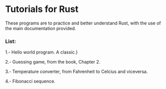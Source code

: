 # Tutorials for Rust

These programs are to practice and better understand Rust, with the use of the main documentation provided. 

### List:

1.- Hello world program. A classic.}

2.- Guessing game, from the book, Chapter 2.

3.- Temperature converter, from Fahrenheit to Celcius and viceversa.

4.- Fibonacci sequence.